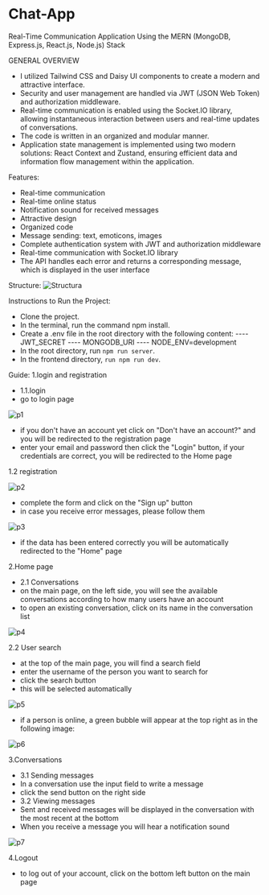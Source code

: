 # Chat-App

Real-Time Communication Application Using the MERN (MongoDB, Express.js, React.js, Node.js) Stack

GENERAL OVERVIEW

- I utilized Tailwind CSS and Daisy UI components to create a modern and attractive interface.
- Security and user management are handled via JWT (JSON Web Token) and authorization middleware.
- Real-time communication is enabled using the Socket.IO library, allowing instantaneous interaction between users and real-time updates of conversations.
- The code is written in an organized and modular manner.
- Application state management is implemented using two modern solutions: React Context and Zustand, ensuring efficient data and information flow management within the application.

Features:
- Real-time communication
- Real-time online status
- Notification sound for received messages
- Attractive design
- Organized code
- Message sending: text, emoticons, images
- Complete authentication system with JWT and authorization middleware
- Real-time communication with Socket.IO library
- The API handles each error and returns a corresponding message, which is displayed in the user interface
 
 Structure:
![Structura](https://github.com/user-attachments/assets/dcbef46a-6b32-407b-8648-751948270298)

Instructions to Run the Project:
- Clone the project.
- In the terminal, run the command npm install.
- Create a .env file in the root directory with the following content:
---- JWT_SECRET
---- MONGODB_URI
---- NODE_ENV=development
- In the root directory, run `npm run server`.
- In the frontend directory, `run npm run dev`.

 
 

Guide:
1.login and registration
- 1.1.login
- go to login page

![p1](https://github.com/user-attachments/assets/355d438a-f59c-485c-aae3-a89d869e5629)

- if you don't have an account yet click on "Don't have an account?" and you will be redirected to the registration page
- enter your email and password then click the "Login" button, if your credentials are correct, you will be redirected to the Home page

1.2 registration

![p2](https://github.com/user-attachments/assets/c8463a87-8c7c-40e8-8025-d4801b47d289)

- complete the form and click on the "Sign up" button
- in case you receive error messages, please follow them

![p3](https://github.com/user-attachments/assets/38faf144-d209-45e2-bd9d-e8013b77a3b1)

- if the data has been entered correctly you will be automatically redirected to the "Home" page

2.Home page
- 2.1 Conversations
- on the main page, on the left side, you will see the available conversations according to how many users have an account
- to open an existing conversation, click on its name in the conversation list

![p4](https://github.com/user-attachments/assets/3a62983e-aee8-44b8-9af4-cee70b8133e8)

2.2 User search
- at the top of the main page, you will find a search field
- enter the username of the person you want to search for
- click the search button
- this will be selected automatically

![p5](https://github.com/user-attachments/assets/659c5a65-b569-4fea-8670-f00f6aae24ee)

- if a person is online, a green bubble will appear at the top right as in the following image:

![p6](https://github.com/user-attachments/assets/98321510-4a75-47a5-999b-98a0c7078dea)

3.Conversations
- 3.1 Sending messages
- In a conversation use the input field to write a message
- click the send button on the right side
- 3.2 Viewing messages
- Sent and received messages will be displayed in the conversation with the most recent at the bottom
- When you receive a message you will hear a notification sound

![p7](https://github.com/user-attachments/assets/870ce741-fa9e-4e7a-9f36-b846c661e5af)

4.Logout
- to log out of your account, click on the bottom left button on the main page
 


